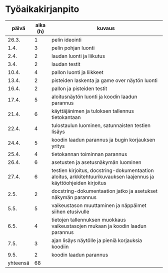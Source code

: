 # Työaikakirjanpito

päivä | aika (h) | kuvaus
---| ---| ---
26.3. | 1 | pelin ideointi
1.4. | 3 | pelin pohjan luonti
2.4. | 2 | laudan luonti ja liikutus
3.4. | 2 | laudan testit
10.4. | 4 | pallon luonti ja liikkeet
13.4. | 2 | pisteiden laskenta ja game over näytön luonti
16.4. | 2 | pallon ja pisteiden testit
17.4. | 5 | aloitusnäytön luonti ja koodin laadun parannus
21.4. | 6 | käyttäjänimen ja tuloksen tallennus tietokantaan
22.4. | 4 | tulostaulun luominen, satunnaisten testien lisäys
24.4. | 5 | koodin laadun parannus ja bugin korjauksen yritys 
25.4. | 4 | tietokannan toiminnan parannus
26.4. | 6 | asetusten ja asetusnäkymän luominen
27.4. | 6 | testien kirjoitus, docstring-dokumentaation aloitus, arkkitehtuurikuvauksen laajennus ja käyttöohjeiden kirjoitus
2.5. | 2 | docstring-dokumentaation jatko ja asetukset näkymän parannus
5.5. | 5 | vaikeustason muuttaminen ja näppäimet siihen etusivulle
6.5. | 4 | tietojen tallennuksen muokkaus vaikeustasojen mukaan ja koodin laadun parannus
7.5. | 3 | ajan lisäys näytölle ja pieniä korjauksia koodiin
9.5. | 2 | koodin laadun parannus
yhteensä |  68 |
